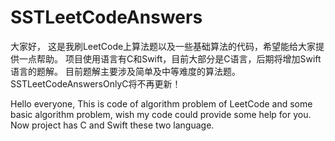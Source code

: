 # SSTLeetCodeAnswers

大家好，
这是我刷LeetCode上算法题以及一些基础算法的代码，希望能给大家提供一点帮助。
项目使用语言有C和Swift，目前大部分是C语言，后期将增加Swift语言的题解。
目前题解主要涉及简单及中等难度的算法题。
SSTLeetCodeAnswersOnlyC将不再更新！


Hello everyone,
This is code of algorithm problem of LeetCode and some basic algorithm problem,
wish my code could provide some help for you.
Now project has C and Swift these two language.

